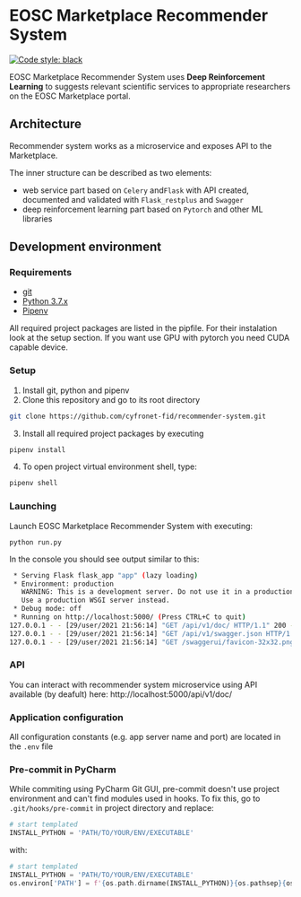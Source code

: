 # EOSC Marketplace Recommender System
[![Code style: black](https://img.shields.io/badge/code%20style-black-000000.svg)](https://github.com/psf/black)

EOSC Marketplace Recommender System uses **Deep Reinforcement Learning** to suggests relevant scientific services to appropriate researchers on the EOSC Marketplace portal.

## Architecture
Recommender system works as a microservice and exposes API to the Marketplace.

The inner structure can be described as two elements:
- web service part based on `Celery` and`Flask` with API created, documented and validated with `Flask_restplus` and `Swagger`
- deep reinforcement learning part based on `Pytorch` and other ML libraries

## Development environment

### Requirements
- [git](https://git-scm.com/)
- [Python 3.7.x](https://www.python.org/downloads/release/python-370/)
- [Pipenv](https://pypi.org/project/pipenv/)


All required project packages are listed in the pipfile. For their instalation look at the setup section.
If you want use GPU with pytorch you need CUDA capable device.

### Setup
1. Install git, python and pipenv
2. Clone this repository and go to its root directory
```bash
git clone https://github.com/cyfronet-fid/recommender-system.git
```
3. Install all required project packages by executing
```bash
pipenv install
```

4. To open project virtual environment shell, type:
```bash
pipenv shell
```

### Launching

Launch EOSC Marketplace Recommender System with executing:
```
python run.py
```
In the console you should see output similar to this:
```bash
 * Serving Flask flask_app "app" (lazy loading)
 * Environment: production
   WARNING: This is a development server. Do not use it in a production deployment.
   Use a production WSGI server instead.
 * Debug mode: off
 * Running on http://localhost:5000/ (Press CTRL+C to quit)
127.0.0.1 - - [29/user/2021 21:56:14] "GET /api/v1/doc/ HTTP/1.1" 200 -
127.0.0.1 - - [29/user/2021 21:56:14] "GET /api/v1/swagger.json HTTP/1.1" 200 -
127.0.0.1 - - [29/user/2021 21:56:14] "GET /swaggerui/favicon-32x32.png HTTP/1.1" 200 -

```

### API
You can interact with recommender system microservice using API available (by deafult) here: http://localhost:5000/api/v1/doc/

### Application configuration
All configuration constants (e.g. app server name and port) are located in the `.env` file

### Pre-commit in PyCharm
While commiting using PyCharm Git GUI, pre-commit doesn't use project environment and can't find modules used in hooks.
To fix this, go to `.git/hooks/pre-commit` in project directory and replace:
```python
# start templated
INSTALL_PYTHON = 'PATH/TO/YOUR/ENV/EXECUTABLE'
```

with:
```python
# start templated
INSTALL_PYTHON = 'PATH/TO/YOUR/ENV/EXECUTABLE'
os.environ['PATH'] = f'{os.path.dirname(INSTALL_PYTHON)}{os.pathsep}{os.environ["PATH"]}'
```